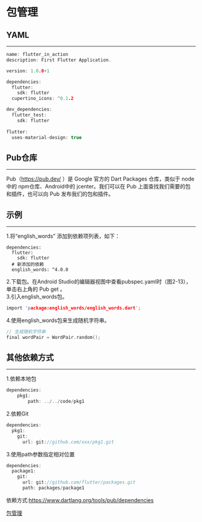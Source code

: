 # 包管理

## YAML
---
```c
name: flutter_in_action
description: First Flutter Application.

version: 1.0.0+1

dependencies:
  flutter:
    sdk: flutter
  cupertino_icons: ^0.1.2

dev_dependencies:
  flutter_test:
    sdk: flutter
    
flutter:
  uses-material-design: true
```

## Pub仓库
--- 
Pub（https://pub.dev/ ）是 Google 官方的 Dart Packages 仓库，类似于 node 中的 npm仓库、Android中的 jcenter。我们可以在 Pub 上面查找我们需要的包和插件，也可以向 Pub 发布我们的包和插件。

## 示例
---

1.将“english_words” 添加到依赖项列表，如下：
```
dependencies:
  flutter:
    sdk: flutter
  # 新添加的依赖
  english_words: ^4.0.0
```
2.下载包。在Android Studio的编辑器视图中查看pubspec.yaml时（图2-13），单击右上角的 Pub get 。  
3.引入english_words包。
```c
import 'package:english_words/english_words.dart';
```
4.使用english_words包来生成随机字符串。
```c
// 生成随机字符串
final wordPair = WordPair.random();
```

## 其他依赖方式
---
1.依赖本地包
```c
dependencies:
	pkg1:
        path: ../../code/pkg1
```
2.依赖Git
```c
dependencies:
  pkg1:
    git:
      url: git://github.com/xxx/pkg1.git
```
3.使用path参数指定相对位置
```c
dependencies:
  package1:
    git:
      url: git://github.com/flutter/packages.git
      path: packages/package1 
```
依赖方式:https://www.dartlang.org/tools/pub/dependencies 

[包管理](https://book.flutterchina.club/chapter2/flutter_package_mgr.html)
